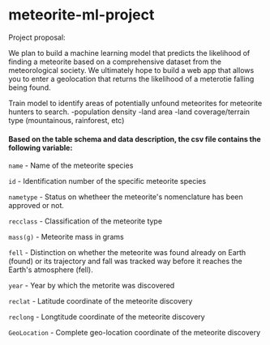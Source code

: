 # meteorite-ml-project

Project proposal:

We plan to build a machine learning model that predicts the likelihood of finding a meteorite based on a comprehensive dataset from the meteorological society. We ultimately hope to build a web app that allows you to enter a geolocation that returns the likelihood of a meterotie falling being found.

Train model to identify areas of potentially unfound meteorites for meteorite hunters to search.
-population density
-land area
-land coverage/terrain type (mountainous, rainforest, etc)


#### Based on the table schema and data description, the csv file contains the following variable:

`name` - Name of the meteorite species

`id` - Identification number of the specific meteorite species

`nametype` - Status on whetheer the meteorite's nomenclature has been approved or not.

`recclass` - Classification of the meteorite type

`mass(g)` - Meteorite mass in grams

`fell` - Distinction on whether the meteorite was found already on Earth (found) or its trajectory and fall was tracked way before it reaches the Earth's atmosphere (fell).

`year` - Year by which the metorite was discovered

`reclat` - Latitude coordinate of the meteorite discovery

`reclong` - Longtitude coordinate of the meteorite discovery

`GeoLocation` - Complete geo-location coordinate of the meteorite discovery
